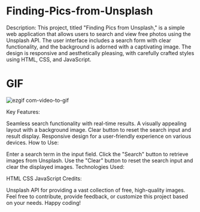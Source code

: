 # Finding-Pics-from-Unsplash

Description:
This project, titled "Finding Pics from Unsplash," is a simple web application that allows users to search and view free photos using the Unsplash API. The user interface includes a search form with clear functionality, and the background is adorned with a captivating image. The design is responsive and aesthetically pleasing, with carefully crafted styles using HTML, CSS, and JavaScript.

# GIF

![ezgif com-video-to-gif](https://github.com/tubayapa/Finding-Pics-from-Unsplash/assets/147662888/72face6c-8b57-4a75-a855-dfd674aafd3b)



Key Features:

Seamless search functionality with real-time results.
A visually appealing layout with a background image.
Clear button to reset the search input and result display.
Responsive design for a user-friendly experience on various devices.
How to Use:

Enter a search term in the input field.
Click the "Search" button to retrieve images from Unsplash.
Use the "Clear" button to reset the search input and clear the displayed images.
Technologies Used:

HTML
CSS
JavaScript
Credits:

Unsplash API for providing a vast collection of free, high-quality images.
Feel free to contribute, provide feedback, or customize this project based on your needs. Happy coding!
